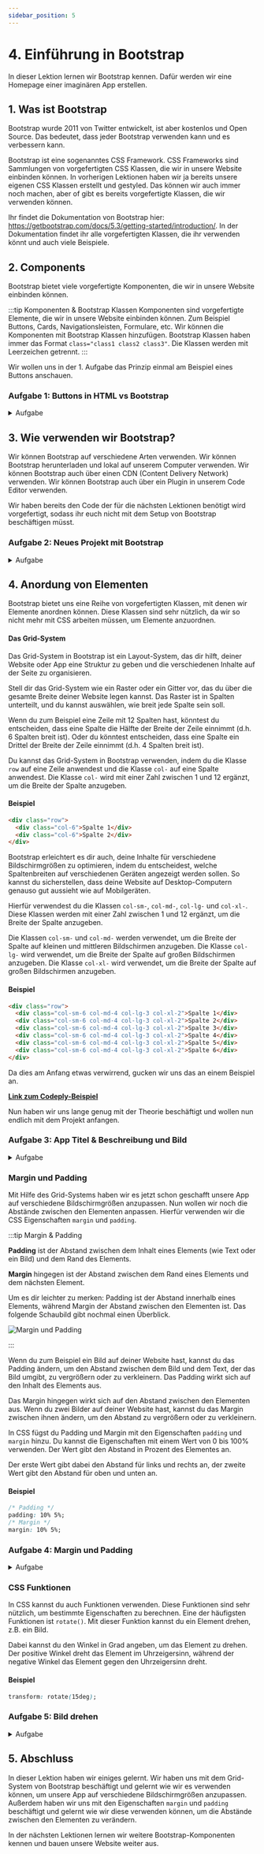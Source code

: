 ```yaml
---
sidebar_position: 5
---
```


# 4. Einführung in Bootstrap

In dieser Lektion lernen wir Bootstrap kennen. Dafür werden wir eine Homepage einer imaginären App erstellen.

## 1. Was ist Bootstrap

Bootstrap wurde 2011 von Twitter entwickelt, ist aber kostenlos und Open Source. Das bedeutet, dass jeder Bootstrap verwenden kann und es verbessern kann.

Bootstrap ist eine sogenanntes CSS Framework. CSS Frameworks sind Sammlungen von vorgefertigten CSS Klassen, die wir in unsere Website einbinden können. In vorherigen Lektionen haben wir ja bereits unsere eigenen CSS Klassen erstellt und gestyled. Das können wir auch immer noch machen, aber of gibt es bereits vorgefertigte Klassen, die wir verwenden können.

Ihr findet die Dokumentation von Bootstrap hier: https://getbootstrap.com/docs/5.3/getting-started/introduction/. In der Dokumentation findet ihr alle vorgefertigten Klassen, die ihr verwenden könnt und auch viele Beispiele.

## 2. Components

Bootstrap bietet viele vorgefertigte Komponenten, die wir in unsere Website einbinden können.

:::tip Komponenten & Bootstrap Klassen
Komponenten sind vorgefertigte Elemente, die wir in unsere Website einbinden können. Zum Beispiel Buttons, Cards, Navigationsleisten, Formulare, etc.
Wir können die Komponenten mit Bootstrap Klassen hinzufügen. Bootstrap Klassen haben immer das Format `class="class1 class2 class3"`. Die Klassen werden mit Leerzeichen getrennt.
:::

Wir wollen uns in der 1. Aufgabe das Prinzip einmal am Beispiel eines Buttons anschauen.

### Aufgabe 1: Buttons in HTML vs Bootstrap

<details>
<summary>Aufgabe</summary>

1. Öffne die Website https://codeply.com/
2. Klicke in der linken Seite auf 'Bootstrap 5'
3. Lösche den vorhanden Code.
4. Füge den folgenden Code ein um einen Button zu erstellen:

```html
<button>Klick mich!</button>
```

5. Klicke auf 'Run' um die Website zu starten.

Du siehst, dass der Button nicht gestyled ist. Das liegt daran, dass wir noch keine CSS Datei eingebunden haben. Wir können aber auch einfach die vorgefertigten Bootstrap Klassen verwenden.

6. Gehe auf die Bootstrap Dokumentation und suche nach 'Buttons'. Dort findest du die vorgefertigten Bootstrap Klassen für Buttons. Suche dir eine Klasse aus und füge sie dem Button hinzu:

<details>
<summary>Beispiel</summary>

```html
<button class="btn btn-dark">Klick mich!</button>
```

</details>

7. Klicke auf 'Run' um die Website zu starten.

Du siehst, dass der Button jetzt gestyled ist. Das liegt daran, dass wir die vorgefertigten Bootstrap Klassen verwendet haben.

</details>

## 3. Wie verwenden wir Bootstrap?

Wir können Bootstrap auf verschiedene Arten verwenden. Wir können Bootstrap herunterladen und lokal auf unserem Computer verwenden. Wir können Bootstrap auch über einen CDN (Content Delivery Network) verwenden. Wir können Bootstrap auch über ein Plugin in unserem Code Editor verwenden.

Wir haben bereits den Code der für die nächsten Lektionen benötigt wird vorgefertigt, sodass ihr euch nicht mit dem Setup von Bootstrap beschäftigen müsst.

### Aufgabe 2: Neues Projekt mit Bootstrap

<details>
<summary>Aufgabe</summary>

1. Erstelle einen neuen Ordner für dein Projekt.
2. Erstelle eine neue Datei `index.html` und eine neue Datei `style.css` im Ordner.
3. Öffne die Datei `index.html` und füge den folgenden Code ein:

<details>
<summary>HTML Code</summary>

```html
<!DOCTYPE html>
<html lang="de">
  <head>
    <meta charset="utf-8" />
    <meta name="viewport" content="width=device-width, initial-scale=1" />

    <title>Starcode Bootstrap App Seite</title>

    <!-- CSS Stylesheets -->
    <link
      href="https://cdn.jsdelivr.net/npm/bootstrap@5.3.0-alpha1/dist/css/bootstrap.min.css"
      rel="stylesheet"
      integrity="sha384-GLhlTQ8iRABdZLl6O3oVMWSktQOp6b7In1Zl3/Jr59b6EGGoI1aFkw7cmDA6j6gD"
      crossorigin="anonymous"
    />
    <link rel="stylesheet" href="styles.css" />

    <!-- Bootstrap Scripts -->
    <script
      src="https://code.jquery.com/jquery-3.2.1.slim.min.js"
      integrity="sha384-KJ3o2DKtIkvYIK3UENzmM7KCkRr/rE9/Qpg6aAZGJwFDMVNA/GpGFF93hXpG5KkN"
      crossorigin="anonymous"
    ></script>
    <script
      src="https://cdnjs.cloudflare.com/ajax/libs/popper.js/1.12.9/umd/popper.min.js"
      integrity="sha384-ApNbgh9B+Y1QKtv3Rn7W3mgPxhU9K/ScQsAP7hUibX39j7fakFPskvXusvfa0b4Q"
      crossorigin="anonymous"
    ></script>
    <script
      src="https://maxcdn.bootstrapcdn.com/bootstrap/4.0.0/js/bootstrap.min.js"
      integrity="sha384-JZR6Spejh4U02d8jOt6vLEHfe/JQGiRRSQQxSfFWpi1MquVdAyjUar5+76PVCmYl"
      crossorigin="anonymous"
    ></script>

    <!-- Font Awesome -->
    <script
      defer
      src="https://use.fontawesome.com/releases/v5.0.7/js/all.js"
    ></script>
  </head>

  <body>
    <!-- ======================================= -->
    <!-- ===== Section 1: Navigationszeile ===== -->
    <!-- ======================================= -->
    <!-- Die Navigationszeile ist dafür da, dass man schnell zu bestimmten Sections auf unserer Website navigieren kann-->
    <section class="section-style-1" id="navbar">
      <div class="container-fluid">
        <!-- Dein Code -->
      </div>
    </section>

    <!-- ================================ -->
    <!-- ===== Section 2: Überblick ===== -->
    <!-- ================================ -->
    <!-- Hier wird der Nutzer auf unsere App aufmerksam gemacht -->
    <section class="section-style-2" id="überblick">
      <div class="container-fluid">
        <!-- Dein Code -->
      </div>
    </section>

    <!-- =============================== -->
    <!-- ===== Section 3: Features ===== -->
    <!-- =============================== -->
    <!-- Hier werden die Features unserer App aufgelistet -->
    <section class="section-style-1" id="features">
      <div class="container-fluid text-center">
        <!-- Dein Code -->
      </div>
    </section>

    <!-- ========================================= -->
    <!-- ===== Section 4: Nutzer-Bewertungen ===== -->
    <!-- ========================================= -->
    <!-- Hier werden die Nutzer-Bewertungen angezeigt -->
    <section class="section-style-2" id="bewertungen">
      <!-- Dein Code -->
    </section>

    <!-- ============================= -->
    <!-- ===== Section 5: Preise ===== -->
    <!-- ============================= -->
    <!-- Hier werden die verschiedenen Preispläne unserer App aufgelistet -->
    <section class="section-style-1" id="preise">
      <!-- Dein Code -->
    </section>

    <!-- ============================= -->
    <!-- ===== Section 6: Footer ===== -->
    <!-- ============================= -->
    <!-- Hier werden die Social-Media-Icons und der Copyright-Text angezeigt -->
    <section class="section-style-2" id="footer">
      <div class="container-fluid text-center">
        <!-- Dein Code -->
      </div>
    </section>
  </body>
</html>
```

</details>

4. Öffne die Datei `style.css` und füge den folgenden Code ein:

<details>
<summary>CSS Code</summary>

```css
/* ============================= */
/* ===== Allgemeine Styles ===== */
/* ============================= */

/* Dein Code */

/* ======================================= */
/* ===== Section 1: Navigationszeile ===== */
/* ======================================= */

/* Dein Code */

/* ================================ */
/* ===== Section 2: Überblick ===== */
/* ================================ */

/* Dein Code */

/* =============================== */
/* ===== Section 3: Features ===== */
/* =============================== */

/* Dein Code */

/* ================================== */
/* ===== Section 4: Bewertungen ===== */
/* ================================== */

/* Dein Code */

/* ============================= */
/* ===== Section 5: Preise ===== */
/* ============================= */

/* Dein Code */

/* ============================= */
/* ===== Section 6: Footer ===== */
/* ============================= */

/* Dein Code */
```

</details>

</details>

## 4. Anordung von Elementen

Bootstrap bietet uns eine Reihe von vorgefertigten Klassen, mit denen wir Elemente anordnen können. Diese Klassen sind sehr nützlich, da wir so nicht mehr mit CSS arbeiten müssen, um Elemente anzuordnen.

#### Das Grid-System

Das Grid-System in Bootstrap ist ein Layout-System, das dir hilft, deiner Website oder App eine Struktur zu geben und die verschiedenen Inhalte auf der Seite zu organisieren.

Stell dir das Grid-System wie ein Raster oder ein Gitter vor, das du über die gesamte Breite deiner Website legen kannst. Das Raster ist in Spalten unterteilt, und du kannst auswählen, wie breit jede Spalte sein soll.

Wenn du zum Beispiel eine Zeile mit 12 Spalten hast, könntest du entscheiden, dass eine Spalte die Hälfte der Breite der Zeile einnimmt (d.h. 6 Spalten breit ist). Oder du könntest entscheiden, dass eine Spalte ein Drittel der Breite der Zeile einnimmt (d.h. 4 Spalten breit ist).

Du kannst das Grid-System in Bootstrap verwenden, indem du die Klasse `row` auf eine Zeile anwendest und die Klasse `col-` auf eine Spalte anwendest. Die Klasse `col-` wird mit einer Zahl zwischen 1 und 12 ergänzt, um die Breite der Spalte anzugeben.

#### Beispiel

```html
<div class="row">
  <div class="col-6">Spalte 1</div>
  <div class="col-6">Spalte 2</div>
</div>
```

Bootstrap erleichtert es dir auch, deine Inhalte für verschiedene Bildschirmgrößen zu optimieren, indem du entscheidest, welche Spaltenbreiten auf verschiedenen Geräten angezeigt werden sollen. So kannst du sicherstellen, dass deine Website auf Desktop-Computern genauso gut aussieht wie auf Mobilgeräten.

Hierfür verwendest du die Klassen `col-sm-`, `col-md-`, `col-lg-` und `col-xl-`. Diese Klassen werden mit einer Zahl zwischen 1 und 12 ergänzt, um die Breite der Spalte anzugeben.

Die Klassen `col-sm-` und `col-md-` werden verwendet, um die Breite der Spalte auf kleinen und mittleren Bildschirmen anzugeben. Die Klasse `col-lg-` wird verwendet, um die Breite der Spalte auf großen Bildschirmen anzugeben. Die Klasse `col-xl-` wird verwendet, um die Breite der Spalte auf großen Bildschirmen anzugeben.

#### Beispiel

```html
<div class="row">
  <div class="col-sm-6 col-md-4 col-lg-3 col-xl-2">Spalte 1</div>
  <div class="col-sm-6 col-md-4 col-lg-3 col-xl-2">Spalte 2</div>
  <div class="col-sm-6 col-md-4 col-lg-3 col-xl-2">Spalte 3</div>
  <div class="col-sm-6 col-md-4 col-lg-3 col-xl-2">Spalte 4</div>
  <div class="col-sm-6 col-md-4 col-lg-3 col-xl-2">Spalte 5</div>
  <div class="col-sm-6 col-md-4 col-lg-3 col-xl-2">Spalte 6</div>
</div>
```

Da dies am Anfang etwas verwirrend, gucken wir uns das an einem Beispiel an.

[**Link zum Codeply-Beispiel**](https://www.codeply.com/p/gGAW4KgOrL)

Nun haben wir uns lange genug mit der Theorie beschäftigt und wollen nun endlich mit dem Projekt anfangen.

### Aufgabe 3: App Titel & Beschreibung und Bild

<details>
<summary>Aufgabe</summary>

Wir wollen nun die Section mit der id `überblick` anpassen. Wir wollen, dass hier ein Text links und ein Bild rechts angezeigt wird. Dafür verwenden wir die Bootstrap-Klasse `row`.

1. Füge ein neues div mit der Klasse `row` ein.
2. Innerhalb dieses divs füge zwei divs mit der Klasse `col-lg-6` ein. Das erste div soll zudem die Klasse `überblick-links` haben und das zweite div soll die Klasse `überblick-rechts` haben.

Außerdem wollen wir die Section mit einer bestimmten Farbe versehen. Dazu haben wir ihr bereits die Klasse section-style-2 gegeben. Diese Klasse wollen wir nun mit CSS anpassen.

1. Füge in der CSS-Datei eine neue Regel mit dem Selektor `.section-style-2` ein.
2. Konfiguriere die Hintergrundfarbe (z.B. auf `#E7AB9A`) und die Textfarbe (z.B. auf `white`) der Section.

<details>
<summary>Lösung</summary>

#### index.html

```html
<section class="section-style-2" id="überblick">
  <div class="container-fluid">
    <div class="row">
      <div class="col-lg-6 überblick-links"></div>
      <div class="col-lg-6 überblick-rechts"></div>
    </div>
  </div>
</section>
```

#### style.css

```css
.section-style-2 {
  background-color: #e7ab9a;
  color: white;
}
```

</details>

Nun wollen wir den überblick-links Bereich mit dem Titel und der Beschreibung unserer App füllen.

1. Füge einen große Überschrift (`h1`) mit der Klasse `grosser-titel` und dem Text `Die neue Super-Duper-App` ein.
2. Füge eine kleine Überschrift (`h3`) mit der Klasse `kleiner-titel` und dem Text `Dies ist eine lange Beschreibung meiner App und warum sie so toll ist` ein.
3. Füge einen Button mit der Klasse `btn btn-dark btn-lg` und dem Text `Probier es aus` ein.

Damit unsere Schriften auch wirklich so aussehen wie wir es uns vorstellen, wollen wir diese noch etwas anpassen.

1. Füge in der CSS-Datei eine neue Regel mit dem Selektor `.grosser-titel` ein.
2. Konfiguriere die Schriftgröße (z.B. auf `60px`) und setze das Attribut `font-weight` auf `bold`.
3. Füge in der CSS-Datei eine neue Regel mit dem Selektor `.kleiner-titel` ein.
4. Konfiguriere die Schriftgröße (z.B. auf `30px`).

<details>
<summary>Lösung</summary>

#### index.html

```html
<section class="section-style-2" id="überblick">
  <div class="container-fluid">
    <div class="row">
      <div class="col-lg-6 überblick-links">
        <h1 class="grosser-titel">Die neue Super-Duper-App</h1>
        <h3 class="kleiner-titel">
          Dies ist eine lange Beschreibung meiner App und warum sie so toll ist
        </h3>
        <button type="button" class="btn btn-dark btn-lg">
          Probier es aus!
        </button>
      </div>
      <div class="col-lg-6 überblick-rechts"></div>
    </div>
  </div>
</section>
```

#### style.css

```css
.grosser-titel {
  font-size: 60px;
  font-weight: bold;
}

.kleiner-titel {
  font-size: 30px;
}
```

</details>

Nun wollen wir den überblick-rechts Bereich mit dem Bild unserer App füllen.

1. Erstelle einen Ordner names `images` im Projektordner.
2. Füge ein Bild in den Ordner `images` ein.
3. Füge das Bild in den überblick-rechts Bereich ein. (Hinweis: Du kannst das Bild mit dem Tag `img` einfügen. Die Quelle des Bildes kannst du mit dem Attribut `src` angeben.)
4. Gebe dem Bild die Klasse `app-bild`.

Das Bild ist nun zwar da, aber es etwas zu groß. Wir wollen es nun auf die richtige Größe bringen. Außerdem wollen wir die Ecken des Bildes abrunden.

1. Füge in der CSS-Datei eine neue Regel mit dem Selektor `.app-bild` ein.
2. Konfiguriere die Breite (z.B. auf `80%`).
3. Runde die Ecken des Bildes ab. Dies kannst du mit dem Attribut `border-radius` tun. Den Wert kannst du frei wählen. (z.B. auf `5%`)

<details>
<summary>Endlösung</summary>

#### index.html

```html
<section class="section-style-2" id="überblick">
    <div class="container-fluid">
        <!-- Wir wollen, dass der Text links und das Bild rechts angezeigt wird. Dafür verwenden wir die Bootstrap-Klasse "row" -->
        <div class="row">
            <div class="col-lg-6 überblick-links">
                <!-- Hier spezifizieren wir den Titel und die Beschreibung unserer App -->
                <h1 class="grosser-titel">Die neue Super-Duper-App</h1>
                <h3 class="kleiner-titel">
                    Dies ist eine lange Beschreibung meiner App und warum sie so toll ist
                </h3>
                <!-- Hier spezifizieren wir den Button, der den Nutzer zu unserer App weiterleitet -->
                <button type="button" class="btn btn-dark btn-lg">
                    Probier es aus!
                </button>
            </div>
            <!-- Hier spezifizieren wir ein Bild welches zu unserer App passt -->
            <div class="col-lg-6 überblick-rechts">
                <img class="app-bild" src="images/title_pic.png" />
            </div>
        </div>
</section>
```

#### styles.css

```css
/* ============================= */
/* ===== Allgemeine Styles ===== */
/* ============================= */
.grosser-titel {
  font-size: 60px;
  font-weight: bold;
}

.kleiner-titel {
  font-size: 30px;
}

.section-style-2 {
  background-color: #e7ab9a;
  color: white;
}

/* ================================ */
/* ===== Section 2: Überblick ===== */
/* ================================ */
.app-bild {
  width: 80%;
  border-radius: 5%;
}
```

</details>

</details>

### Margin und Padding

Mit Hilfe des Grid-Systems haben wir es jetzt schon geschafft unsere App auf verschiedene Bildschirmgrößen anzupassen. Nun wollen wir noch die Abstände zwischen den Elementen anpassen. Hierfür verwenden wir die CSS Eigenschaften `margin` und `padding`.

:::tip Margin & Padding

**Padding** ist der Abstand zwischen dem Inhalt eines Elements (wie Text oder ein Bild) und dem Rand des Elements.

**Margin** hingegen ist der Abstand zwischen dem Rand eines Elements und dem nächsten Element.

Um es dir leichter zu merken: Padding ist der Abstand innerhalb eines Elements, während Margin der Abstand zwischen den Elementen ist. Das folgende Schaubild gibt nochmal einen Überblick.

![Margin und Padding](./img/margin-padding.png)

:::

Wenn du zum Beispiel ein Bild auf deiner Website hast, kannst du das Padding ändern, um den Abstand zwischen dem Bild und dem Text, der das Bild umgibt, zu vergrößern oder zu verkleinern. Das Padding wirkt sich auf den Inhalt des Elements aus.

Das Margin hingegen wirkt sich auf den Abstand zwischen den Elementen aus. Wenn du zwei Bilder auf deiner Website hast, kannst du das Margin zwischen ihnen ändern, um den Abstand zu vergrößern oder zu verkleinern.

In CSS fügst du Padding und Margin mit den Eigenschaften `padding` und `margin` hinzu. Du kannst die Eigenschaften mit einem Wert von 0 bis 100% verwenden. Der Wert gibt den Abstand in Prozent des Elementes an.

Der erste Wert gibt dabei den Abstand für links und rechts an, der zweite Wert gibt den Abstand für oben und unten an.

#### Beispiel

```css
/* Padding */
padding: 10% 5%;
/* Margin */
margin: 10% 5%;
```

### Aufgabe 4: Margin und Padding

<details>
<summary>Aufgabe</summary>

Nun wollen wir die Abstände zwischen den Elementen anpassen. Hierfür verwenden wir die CSS Eigenschaften `margin` und `padding`.

1. Füge in der CSS-Datei eine neue Regel mit dem Selektor `#überblick` ein.
2. Gebe dem überblick-Element ein Padding von 10%.
3. Füge in der CSS-Datei eine neue Regel mit dem Selektor `.überblick-links` ein.
4. Gebe dem überblick-links Element ein Padding nach oben von 10% (Hinweis: Padding nach oben kannst du mit dem Attribut `padding-top` konfigurieren).
5. Füge in der CSS-Datei eine neue Regel mit dem Selektor `.btn` ein.
6. Gebe dem Button ein Margin von 10% nach oben und unten.

<details>
<summary>Endlösung</summary>

#### style.css

```css
/* Section 2: Überblick */

#überblick {
  padding: 10%;
}

.überblick-links {
  padding-top: 10%;
}

.btn {
  margin: 10% 0;
}
```

</details>

</details>

### CSS Funktionen

In CSS kannst du auch Funktionen verwenden. Diese Funktionen sind sehr nützlich, um bestimmte Eigenschaften zu berechnen. Eine der häufigsten Funktionen ist `rotate()`. Mit dieser Funktion kannst du ein Element drehen, z.B. ein Bild.

Dabei kannst du den Winkel in Grad angeben, um das Element zu drehen. Der positive Winkel dreht das Element im Uhrzeigersinn, während der negative Winkel das Element gegen den Uhrzeigersinn dreht.

#### Beispiel

```css
transform: rotate(15deg);
```

### Aufgabe 5: Bild drehen

<details>
<summary>Aufgabe</summary>

1. Gehe in der CSS-Datei zu der Regel mit dem Selektor `.app-bild`.
2. Füge der Regel die Eigenschaft `transform` hinzu.
3. Verwende die Funktion `rotate()` um das Bild um 15 Grad zu drehen.

<details>
<summary>Endlösung</summary>

#### style.css

```css
.app-bild {
  width: 80%;
  border-radius: 5%;
  transform: rotate(15deg);
}
```

</details>

</details>

## 5. Abschluss

In dieser Lektion haben wir einiges gelernt. Wir haben uns mit dem Grid-System von Bootstrap beschäftigt und gelernt wie wir es verwenden können, um unsere App auf verschiedene Bildschirmgrößen anzupassen. Außerdem haben wir uns mit den Eigenschaften `margin` und `padding` beschäftigt und gelernt wie wir diese verwenden können, um die Abstände zwischen den Elementen zu verändern.

In der nächsten Lektionen lernen wir weitere Bootstrap-Komponenten kennen und bauen unsere Website weiter aus.
